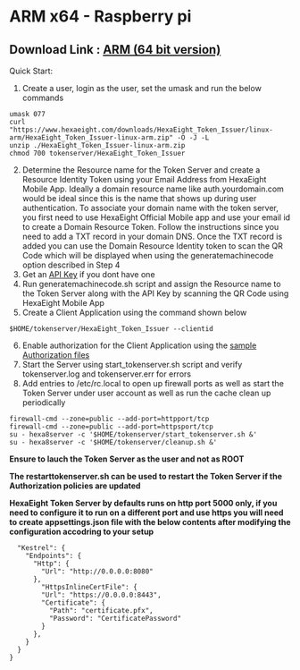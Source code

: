 # ARM x64 - Raspberry pi

## Download Link : [ARM (64 bit version)](https://www.hexaeight.com/downloads/HexaEight_Token_Issuer/linux-arm/HexaEight_Token_Issuer-linux-arm.zip) 

Quick Start:

1. Create a user, login as the user, set the umask  and run the below commands

```
umask 077
curl "https://www.hexaeight.com/downloads/HexaEight_Token_Issuer/linux-arm/HexaEight_Token_Issuer-linux-arm.zip" -O -J -L
unzip ./HexaEight_Token_Issuer-linux-arm.zip
chmod 700 tokenserver/HexaEight_Token_Issuer

```

2. Determine the Resource name for the Token Server and create a Resource Identity Token using your Email Address from HexaEight Mobile App. Ideally a domain resource name like auth.yourdomain.com would be ideal since this is the name that shows up during user authentication.  To associate your domain name with the token server, you first need to use HexaEight Official Mobile app and use your email id to create a Domain Resource Token. Follow the instructions since you need to add a TXT record in your domain DNS. Once the TXT record is added you can use the Domain Resource Identity token to scan the QR Code which will be displayed when using the generatemachinecode option described in Step 4
3. Get an [API Key](https://rapidapi.com/hexaeight-hexaeight-default/api/hexaeight-sso-platform/pricing) if you dont have one
4. Run generatemachinecode.sh script and assign the Resource name to the Token Server along with the API Key by scanning the QR Code using HexaEight Mobile App
5. Create a Client Application using the command shown below

```
$HOME/tokenserver/HexaEight_Token_Issuer --clientid
```
6. Enable authorization for the Client Application using the [sample Authorization files](https://github.com/HexaEightTeam/HexaEight-Token-Server/tree/main/authorization-samples)
7. Start the Server using start_tokenserver.sh script and verify tokenserver.log and tokenserver.err for errors
8. Add entries to /etc/rc.local to open up firewall ports as well as start the Token Server under user account as well as run the cache clean up periodically

```
firewall-cmd --zone=public --add-port=httpport/tcp
firewall-cmd --zone=public --add-port=httpsport/tcp
su - hexa8server -c '$HOME/tokenserver/start_tokenserver.sh &'
su - hexa8server -c '$HOME/tokenserver/cleanup.sh &'

```

**Ensure to lauch the Token Server as the user and not as ROOT**

**The restarttokenserver.sh can be used to restart the Token Server if the Authorization policies are updated**

**HexaEight Token Server by defaults runs on http port 5000 only, if you need to configure it to run on a different port and use https you will need to create appsettings.json file with the below contents after modifying the configuration accodring to your setup**

```{                                                                               
  "Kestrel": {                                
    "Endpoints": {                                                              
      "Http": {                                
        "Url": "http://0.0.0.0:8080"                                            
      },                                                                        
        "HttpsInlineCertFile": {                                                
        "Url": "https://0.0.0.0:8443",                           
        "Certificate": {                                         
          "Path": "certificate.pfx",             
          "Password": "CertificatePassword"               
        }                                          
      },                                       
    }                                                      
  }                                          
} 
```


